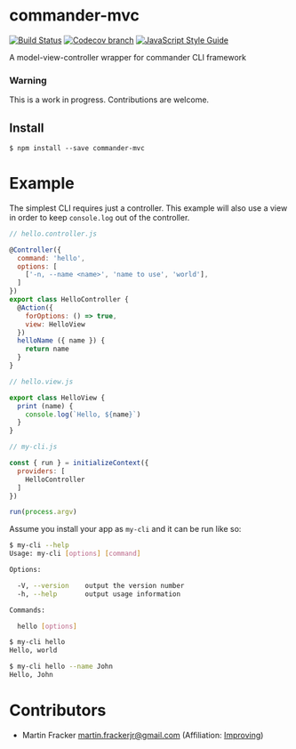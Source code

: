 # commander-mvc

[![Build Status](https://travis-ci.org/Towerism/commander-mvc.svg?branch=master)](https://travis-ci.org/Towerism/commander-mvc)
[![Codecov branch](https://img.shields.io/codecov/c/github/towerism/commander-mvc/master.svg)](https://codecov.io/gh/Towerism/commander-mvc)
[![JavaScript Style Guide](https://img.shields.io/badge/code_style-standard-brightgreen.svg)](https://standardjs.com)


A model-view-controller wrapper for commander CLI framework

### Warning

This is a work in progress. Contributions are welcome.

## Install

```
$ npm install --save commander-mvc
```

# Example

The simplest CLI requires just a controller. This example will
also use a view in order to keep `console.log` out of the controller.

``` javascript
// hello.controller.js

@Controller({
  command: 'hello',
  options: [
    ['-n, --name <name>', 'name to use', 'world'],
  ]
})
export class HelloController {
  @Action({
    forOptions: () => true,
    view: HelloView
  })
  helloName ({ name }) {
    return name
  }
}
```

``` javascript
// hello.view.js

export class HelloView {
  print (name) {
    console.log(`Hello, ${name}`)
  }
}
```

``` javascript
// my-cli.js

const { run } = initializeContext({
  providers: [
    HelloController
  ]
})

run(process.argv)
```

Assume you install your app as `my-cli` and it can be run like so:

``` bash
$ my-cli --help
Usage: my-cli [options] [command]

Options:

  -V, --version    output the version number
  -h, --help       output usage information

Commands:

  hello [options]

$ my-cli hello
Hello, world

$ my-cli hello --name John
Hello, John
```

# Contributors

- Martin Fracker <martin.frackerjr@gmail.com> (Affiliation: [Improving](https://www.improving.com))
